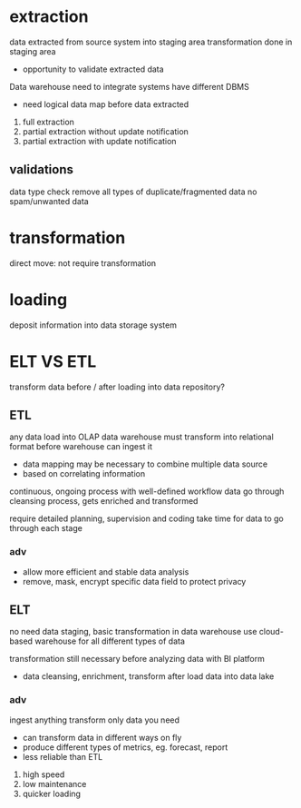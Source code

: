 # extraction
data extracted from source system into staging area
transformation done in staging area
  - opportunity to validate extracted data 

Data warehouse need to integrate systems have different DBMS
  - need logical data map before data extracted 

1. full extraction
2. partial extraction without update notification
3. partial extraction with update notification

## validations
data type check
remove all types of duplicate/fragmented data
no spam/unwanted data

# transformation
direct move: not require transformation

# loading
deposit information into data storage system


# ELT VS ETL
transform data before / after loading into data repository?

## ETL
any data load into OLAP data warehouse must transform into relational format before warehouse can ingest it
  - data mapping may be necessary to combine multiple data source
  - based on correlating information

continuous, ongoing process with well-defined workflow
data go through cleansing process, gets enriched and transformed

require detailed planning, supervision and coding 
take time for data to go through each stage

### adv
- allow more efficient and stable data analysis
- remove, mask, encrypt specific data field to protect privacy

## ELT
no need data staging, basic transformation in data warehouse
use cloud-based warehouse for all different types of data

transformation still necessary before analyzing data with BI platform
- data cleansing, enrichment, transform after load data into data lake

### adv
ingest anything 
transform only data you need
  - can transform data in different ways on fly
  - produce different types of metrics, eg. forecast, report
- less reliable than ETL

1. high speed
2. low maintenance
3. quicker loading























